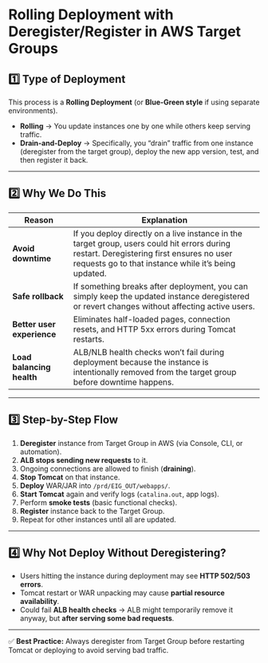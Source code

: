 # Rolling Deployment with Deregister/Register in AWS Target Groups

## 1️⃣ Type of Deployment
This process is a **Rolling Deployment** (or **Blue-Green style** if using separate environments).

- **Rolling** → You update instances one by one while others keep serving traffic.
- **Drain-and-Deploy** → Specifically, you “drain” traffic from one instance (deregister from the target group), deploy the new app version, test, and then register it back.

---

## 2️⃣ Why We Do This

| Reason                | Explanation |
|-----------------------|-------------|
| **Avoid downtime**    | If you deploy directly on a live instance in the target group, users could hit errors during restart. Deregistering first ensures no user requests go to that instance while it’s being updated. |
| **Safe rollback**     | If something breaks after deployment, you can simply keep the updated instance deregistered or revert changes without affecting active users. |
| **Better user experience** | Eliminates half-loaded pages, connection resets, and HTTP 5xx errors during Tomcat restarts. |
| **Load balancing health** | ALB/NLB health checks won’t fail during deployment because the instance is intentionally removed from the target group before downtime happens. |

---

## 3️⃣ Step-by-Step Flow

1. **Deregister** instance from Target Group in AWS (via Console, CLI, or automation).
2. **ALB stops sending new requests** to it.
3. Ongoing connections are allowed to finish (**draining**).
4. **Stop Tomcat** on that instance.
5. **Deploy** WAR/JAR into `/prd/EIG_OUT/webapps/`.
6. **Start Tomcat** again and verify logs (`catalina.out`, app logs).
7. Perform **smoke tests** (basic functional checks).
8. **Register** instance back to the Target Group.
9. Repeat for other instances until all are updated.

---

## 4️⃣ Why Not Deploy Without Deregistering?

- Users hitting the instance during deployment may see **HTTP 502/503 errors**.
- Tomcat restart or WAR unpacking may cause **partial resource availability**.
- Could fail **ALB health checks** → ALB might temporarily remove it anyway, but **after serving some bad requests**.

---

✅ **Best Practice:** Always deregister from Target Group before restarting Tomcat or deploying to avoid serving bad traffic.
